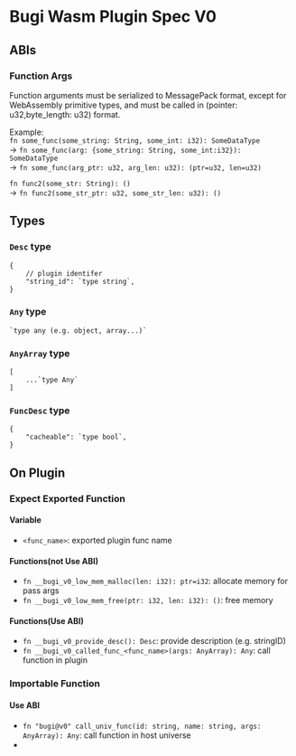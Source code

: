# Bugi Wasm Plugin Spec V0

## ABIs
### Function Args
Function arguments must be serialized to MessagePack format, except for WebAssembly primitive types, and must be called in (pointer: u32,byte_length: u32) format.  

Example:  
`fn some_func(some_string: String, some_int: i32): SomeDataType`  
-> `fn some_func(arg: {some_string: String, some_int:i32}): SomeDataType`  
-> `fn some_func(arg_ptr: u32, arg_len: u32): (ptr=u32, len=u32)`  

`fn func2(some_str: String): ()`  
-> `fn func2(some_str_ptr: u32, some_str_len: u32): ()`


## Types

### `Desc` type
```jsonc
{
    // plugin identifer
    "string_id": `type string`,
}
```
### `Any` type
```jsonc
`type any (e.g. object, array...)`
```
### `AnyArray` type
```jsonc
[
    ...`type Any`
]
```
### `FuncDesc` type
```jsonc
{
    "cacheable": `type bool`,
}
```

## On Plugin

### Expect Exported Function

#### Variable
- `<func_name>`: exported plugin func name

#### Functions(not Use ABI)
* `fn __bugi_v0_low_mem_malloc(len: i32): ptr=i32`: allocate memory for pass args
* `fn __bugi_v0_low_mem_free(ptr: i32, len: i32): ()`: free memory

#### Functions(Use ABI)
* `fn __bugi_v0_provide_desc(): Desc`: provide description (e.g. stringID)
* `fn __bugi_v0_called_func_<func_name>(args: AnyArray): Any`: call function in plugin

### Importable Function
#### Use ABI
* `fn "bugi@v0" call_univ_func(id: string, name: string, args: AnyArray): Any`: call function in host universe
* 